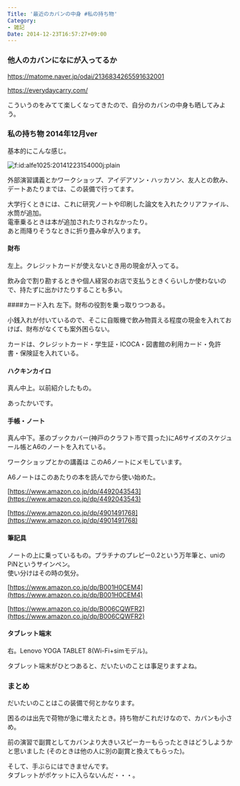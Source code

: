```yaml
---
Title: '最近のカバンの中身 #私の持ち物'
Category:
- 雑記
Date: 2014-12-23T16:57:27+09:00
---
```


### 他人のカバンになにが入ってるか

https://matome.naver.jp/odai/2136834265591632001

https://everydaycarry.com/
 
こういうのをみてて楽しくなってきたので、自分のカバンの中身も晒してみよう。


<!-- more -->


### 私の持ち物 2014年12月ver
基本的にこんな感じ。


<span ><img src="https://cdn-ak.f.st-hatena.com/images/fotolife/a/alfe1025/20141223/20141223154000.jpg" alt="f:id:alfe1025:20141223154000j:plain" title="f:id:alfe1025:20141223154000j:plain" class="hatena-fotolife" itemprop="image"></span>


外部演習講義とかワークショップ、アイデアソン・ハッカソン、友人との飲み、デートあたりまでは、この装備で行ってます。  

大学行くときには、これに研究ノートや印刷した論文を入れたクリアファイル、水筒が追加。  
電車乗るときは本が追加されたりされなかったり。  
あと雨降りそうなときに折り畳み傘が入ります。

#### 財布
左上。クレジットカードが使えないとき用の現金が入ってる。
  
飲み会で割り勘するときや個人経営のお店で支払うときくらいしか使わないので、持たずに出かけたりすることも多い。

####カード入れ
左下。財布の役割を乗っ取りつつある。  

小銭入れが付いているので、そこに自販機で飲み物買える程度の現金を入れておけば、財布がなくても案外困らない。  

カードは、クレジットカード・学生証・ICOCA・図書館の利用カード・免許書・保険証を入れている。

#### ハクキンカイロ
真ん中上。以前紹介したもの。

あったかいです。

#### 手帳・ノート
真ん中下。革のブックカバー(神戸のクラフト市で買った)にA6サイズのスケジュール帳とA6のノートを入れている。
  
ワークショップとかの講義は このA6ノートにメモしています。

A6ノートはこのあたりの本を読んでから使い始めた。

[https://www.amazon.co.jp/dp/4492043543](https://www.amazon.co.jp/dp/4492043543)



[https://www.amazon.co.jp/dp/4901491768](https://www.amazon.co.jp/dp/4901491768)




#### 筆記具
ノートの上に乗っているもの。プラチナのプレピー0.2という万年筆と、uniのPiNというサインペン。  
使い分けはその時の気分。

[https://www.amazon.co.jp/dp/B001H0CEM4](https://www.amazon.co.jp/dp/B001H0CEM4)


[https://www.amazon.co.jp/dp/B006CQWFR2](https://www.amazon.co.jp/dp/B006CQWFR2)



#### タブレット端末
右。Lenovo YOGA TABLET 8(Wi-Fi+simモデル)。  

タブレット端末がひとつあると、だいたいのことは事足りますよね。


### まとめ

だいたいのことはこの装備で何とかなります。  

困るのは出先で荷物が急に増えたとき。持ち物がこれだけなので、カバンも小さめ。  

前の演習で副賞としてカバンより大きいスピーカーもらったときはどうしようかと思いました (そのときは他の人に別の副賞と換えてもらった)。

そして、手ぶらにはできませんです。  
タブレットがポケットに入らないんだ・・・。

